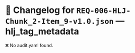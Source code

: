 # 📝 Changelog for `REQ-006-HLJ-Chunk_2-Item_9-v1.0.json` — **hlj_tag_metadata**

❌ No audit.yaml found.
